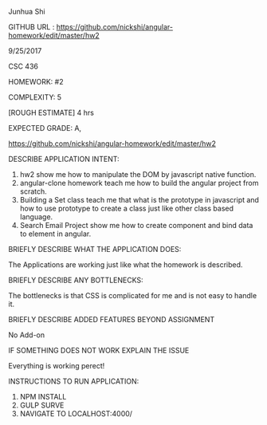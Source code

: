 
Junhua Shi

GITHUB URL : https://github.com/nickshi/angular-homework/edit/master/hw2

9/25/2017

CSC 436

HOMEWORK: #2

COMPLEXITY: 5

[ROUGH ESTIMATE] 4 hrs

EXPECTED GRADE: A,

https://github.com/nickshi/angular-homework/edit/master/hw2

DESCRIBE APPLICATION INTENT:
1. hw2 show me how to manipulate the DOM by javascript native function.
2. angular-clone homework teach me how to build the angular project from scratch.
3. Building a Set class teach me that what is the prototype in javascript and how to use prototype to create a class just like other class based language.
4. Search Email Project show me how to create component and bind data to element in angular.

BRIEFLY DESCRIBE WHAT THE APPLICATION DOES:

  The Applications are working just like what the homework is described.

BRIEFLY DESCRIBE ANY BOTTLENECKS:

  The bottlenecks  is that CSS is complicated for me and is not easy to handle it.

BRIEFLY DESCRIBE ADDED FEATURES BEYOND ASSIGNMENT

  No Add-on

IF SOMETHING DOES NOT WORK EXPLAIN THE ISSUE

  Everything is working perect!

INSTRUCTIONS TO RUN APPLICATION:
1. NPM INSTALL
2. GULP SURVE
3. NAVIGATE TO LOCALHOST:4000/
